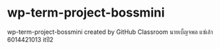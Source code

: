 # wp-term-project-bossmini
wp-term-project-bossmini created by GitHub Classroom
นายเบ็ญจพล แซ่เล้า 6014421013 itปี2
